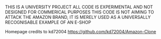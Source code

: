 THIS IS A UNIVERSITY PROJECT
ALL CODE IS EXPERIMENTAL AND NOT DESIGNED FOR COMMERICAL PURPOSES
THIS CODE IS NOT AIMING TO ATTACK THE AMAZON BRAND, IT IS MERELY USED AS A UNIVERSALLY RECOGNISABLE EXAMPLE OF AN E-SHOP


Homepage credits to kd72004 https://github.com/kd72004/Amazon-Clone

